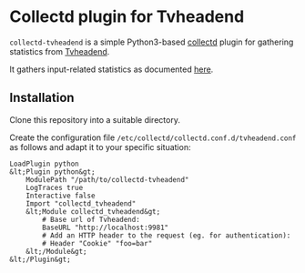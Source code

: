 # Collectd plugin for Tvheadend

`collectd-tvheadend` is a simple Python3-based [collectd](https://collectd.org)
plugin for gathering statistics from [Tvheadend](https://tvheadend.org).

It gathers input-related statistics as documented [here](https://github.com/dave-p/TVH-API-docs/wiki/status#statusinputs).

## Installation

Clone this repository into a suitable directory.

Create the configuration file `/etc/collectd/collectd.conf.d/tvheadend.conf`
as follows and adapt it to your specific situation:
```
LoadPlugin python
&lt;Plugin python&gt;
    ModulePath "/path/to/collectd-tvheadend"
    LogTraces true
    Interactive false
    Import "collectd_tvheadend"
    &lt;Module collectd_tvheadend&gt;
        # Base url of Tvheadend:
        BaseURL "http://localhost:9981"
        # Add an HTTP header to the request (eg. for authentication):
        # Header "Cookie" "foo=bar"
    &lt;/Module&gt;
&lt;/Plugin&gt;
```

